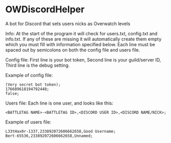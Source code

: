 # OWDiscordHelper
A bot for Discord that sets users nicks as Overwatch levels


Info:
At the start of the program it will check for users.txt, config.txt and info.txt. If any of these are missing it will automatically create them empty which you must fill with information specified below.
Each line must be spaced out by semicolons on both the config file and users file.

Config file:
First line is your bot token, 
Second line is your guild/server ID, 
Third line is the debug setting.

Example of config file:
```
(Very secret bot token);
176689618194792448;
false;
```

Users file:
Each line is one user, and looks like this:
```
<BATTLETAG NAME>-<BATTLETAG ID>,<DISCORD USER ID>,<DISCORD NAME/NICK>;
```

Example of users file:
```
L33tHax0r-1337,233892072606662658,Good Username;
Bert-65536,233892072606662658,Unnamed;
```

